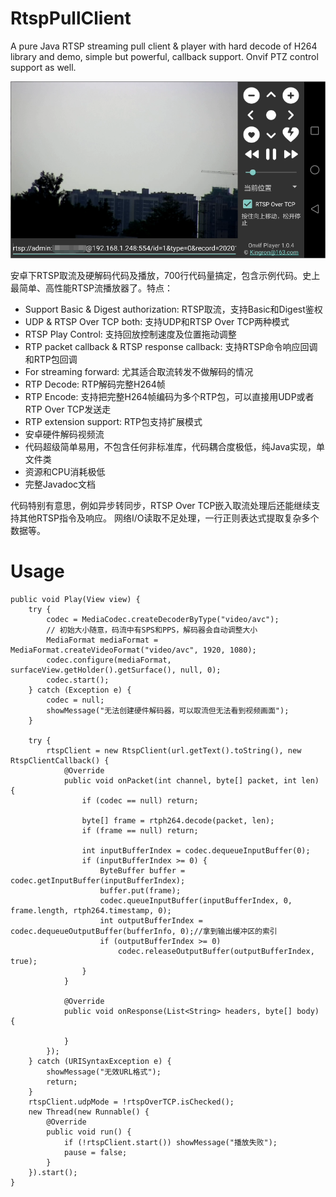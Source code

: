 # RtspPullClient
A pure Java RTSP streaming pull client & player with hard decode of H264 library and demo, simple but powerful, callback support. Onvif PTZ control support as well.

 ![image](https://github.com/kingron/OnvifPlayer/raw/main/Images/screen1.png)

安卓下RTSP取流及硬解码代码及播放，700行代码量搞定，包含示例代码。史上最简单、高性能RTSP流播放器了。特点：
* Support Basic & Digest authorization: RTSP取流，支持Basic和Digest鉴权
* UDP & RTSP Over TCP both: 支持UDP和RTSP Over TCP两种模式
* RTSP Play Control: 支持回放控制速度及位置拖动调整
* RTP packet callback & RTSP response callback: 支持RTSP命令响应回调和RTP包回调
* For streaming forward: 尤其适合取流转发不做解码的情况
* RTP Decode: RTP解码完整H264帧
* RTP Encode: 支持把完整H264帧编码为多个RTP包，可以直接用UDP或者RTP Over TCP发送走
* RTP extension support: RTP包支持扩展模式
* 安卓硬件解码视频流
* 代码超级简单易用，不包含任何非标准库，代码耦合度极低，纯Java实现，单文件类
* 资源和CPU消耗极低
* 完整Javadoc文档

代码特别有意思，例如异步转同步，RTSP Over TCP嵌入取流处理后还能继续支持其他RTSP指令及响应。 网络I/O读取不足处理，一行正则表达式提取复杂多个数据等。

# Usage

    public void Play(View view) {
        try {
            codec = MediaCodec.createDecoderByType("video/avc");
            // 初始大小随意，码流中有SPS和PPS，解码器会自动调整大小
            MediaFormat mediaFormat = MediaFormat.createVideoFormat("video/avc", 1920, 1080);
            codec.configure(mediaFormat, surfaceView.getHolder().getSurface(), null, 0);
            codec.start();
        } catch (Exception e) {
            codec = null;
            showMessage("无法创建硬件解码器，可以取流但无法看到视频画面");
        }

        try {
            rtspClient = new RtspClient(url.getText().toString(), new RtspClientCallback() {
                @Override
                public void onPacket(int channel, byte[] packet, int len) {
                    if (codec == null) return;

                    byte[] frame = rtph264.decode(packet, len);
                    if (frame == null) return;

                    int inputBufferIndex = codec.dequeueInputBuffer(0);
                    if (inputBufferIndex >= 0) {
                        ByteBuffer buffer = codec.getInputBuffer(inputBufferIndex);
                        buffer.put(frame);
                        codec.queueInputBuffer(inputBufferIndex, 0, frame.length, rtph264.timestamp, 0);
                        int outputBufferIndex = codec.dequeueOutputBuffer(bufferInfo, 0);//拿到输出缓冲区的索引
                        if (outputBufferIndex >= 0)
                            codec.releaseOutputBuffer(outputBufferIndex, true);
                    }
                }

                @Override
                public void onResponse(List<String> headers, byte[] body) {

                }
            });
        } catch (URISyntaxException e) {
            showMessage("无效URL格式");
            return;
        }
        rtspClient.udpMode = !rtspOverTCP.isChecked();
        new Thread(new Runnable() {
            @Override
            public void run() {
                if (!rtspClient.start()) showMessage("播放失败");
                pause = false;
            }
        }).start();
    }
